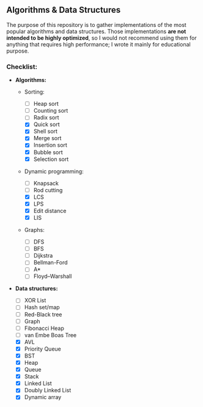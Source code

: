 ## Algorithms & Data Structures

The purpose of this repository is to gather implementations of the most popular algorithms and data structures. Those implementations **are not intended to be highly optimized**, so I would not recommend using them for anything that requires high performance; I wrote it mainly for educational purpose.

### Checklist:

* **Algorithms:**

  * Sorting:

    - [ ] Heap sort
    - [ ] Counting sort
    - [ ] Radix sort
    - [x] Quick sort
    - [x] Shell sort
    - [x] Merge sort
    - [x] Insertion sort
    - [x] Bubble sort
    - [x] Selection sort

  * Dynamic programming:

    - [ ] Knapsack
    - [ ] Rod cutting
    - [x] LCS
    - [x] LPS
    - [x] Edit distance
    - [x] LIS

  * Graphs:

    - [ ] DFS
    - [ ] BFS
    - [ ] Dijkstra
    - [ ] Bellman-Ford
    - [ ] A*
    - [ ] Floyd–Warshall
  
* **Data structures:**

    - [ ] XOR List
    - [ ] Hash set/map
    - [ ] Red-Black tree
    - [ ] Graph
    - [ ] Fibonacci Heap
    - [ ] van Embe Boas Tree
    - [x] AVL
    - [x] Priority Queue
    - [x] BST
    - [x] Heap
    - [x] Queue
    - [x] Stack
    - [x] Linked List
    - [x] Doubly Linked List
    - [x] Dynamic array